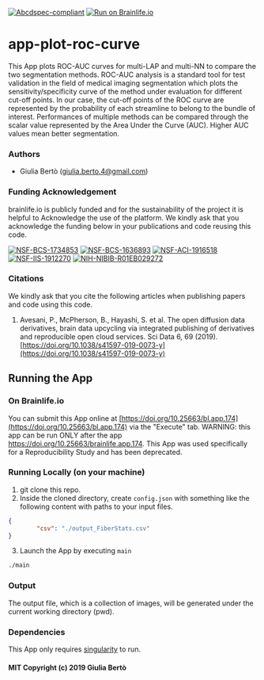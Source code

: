 [![Abcdspec-compliant](https://img.shields.io/badge/ABCD_Spec-v1.1-green.svg)](https://github.com/brain-life/abcd-spec)
[![Run on Brainlife.io](https://img.shields.io/badge/Brainlife-bl.app.180-blue.svg)](https://doi.org/10.25663/brainlife.app.180)

# app-plot-roc-curve
This App plots ROC-AUC curves for multi-LAP and multi-NN to compare the two segmentation methods. ROC-AUC analysis is a standard tool for test validation in the field of medical imaging segmentation which plots the sensitivity/specificity curve of the method under evaluation for different cut-off points. In our case, the cut-off points of the ROC curve are represented by the probability of each streamline to belong to the bundle of interest. Performances of multiple methods can be compared through the scalar value represented by the Area Under the Curve (AUC). Higher AUC values mean better segmentation.

### Authors
- Giulia Bertò (giulia.berto.4@gmail.com)

### Funding Acknowledgement
brainlife.io is publicly funded and for the sustainability of the project it is helpful to Acknowledge the use of the platform. We kindly ask that you acknowledge the funding below in your publications and code reusing this code.

[![NSF-BCS-1734853](https://img.shields.io/badge/NSF_BCS-1734853-blue.svg)](https://nsf.gov/awardsearch/showAward?AWD_ID=1734853)
[![NSF-BCS-1636893](https://img.shields.io/badge/NSF_BCS-1636893-blue.svg)](https://nsf.gov/awardsearch/showAward?AWD_ID=1636893)
[![NSF-ACI-1916518](https://img.shields.io/badge/NSF_ACI-1916518-blue.svg)](https://nsf.gov/awardsearch/showAward?AWD_ID=1916518)
[![NSF-IIS-1912270](https://img.shields.io/badge/NSF_IIS-1912270-blue.svg)](https://nsf.gov/awardsearch/showAward?AWD_ID=1912270)
[![NIH-NIBIB-R01EB029272](https://img.shields.io/badge/NIH_NIBIB-R01EB029272-green.svg)](https://grantome.com/grant/NIH/R01-EB029272-01)

### Citations
We kindly ask that you cite the following articles when publishing papers and code using this code. 

1. Avesani, P., McPherson, B., Hayashi, S. et al. The open diffusion data derivatives, brain data upcycling via integrated publishing of derivatives and reproducible open cloud services. Sci Data 6, 69 (2019). [https://doi.org/10.1038/s41597-019-0073-y](https://doi.org/10.1038/s41597-019-0073-y)

## Running the App 

### On Brainlife.io

You can submit this App online at [https://doi.org/10.25663/bl.app.174](https://doi.org/10.25663/bl.app.174) via the "Execute" tab. WARNING: this app can be run ONLY after the app https://doi.org/10.25663/brainlife.app.174. This App was used specifically for a Reproducibility Study and has been deprecated.

### Running Locally (on your machine)

1. git clone this repo.
2. Inside the cloned directory, create `config.json` with something like the following content with paths to your input files.

```json
{
        "csv": "./output_FiberStats.csv"
}
```

3. Launch the App by executing `main`

```bash
./main
```

### Output
The output file, which is a collection of images, will be generated under the current working directory (pwd). 

### Dependencies
This App only requires [singularity](https://www.sylabs.io/singularity/) to run. 

#### MIT Copyright (c) 2019 Giulia Bertò
